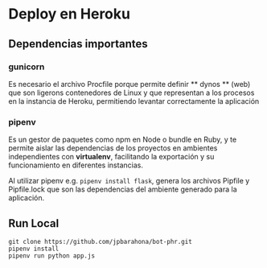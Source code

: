 # Deploy en Heroku

## Dependencias importantes

### gunicorn
Es necesario el archivo Procfile porque permite definir ** dynos ** (web) que son ligerons contenedores de Linux y que representan a los procesos en la instancia de Heroku, permitiendo levantar correctamente la aplicación

### pipenv
Es un gestor de paquetes como npm en Node o bundle en Ruby, y te permite aislar las dependencias de los proyectos en ambientes independientes con **virtualenv**, facilitando la exportación y su funcionamiento en diferentes instancias. 

Al utilizar pipenv e.g. `pipenv install flask`, genera los archivos Pipfile y Pipfile.lock que son las dependencias del ambiente generado para la aplicación.

## Run Local

```
git clone https://github.com/jpbarahona/bot-phr.git
pipenv install
pipenv run python app.js
```